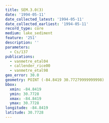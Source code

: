 ```yaml
---
title: SEM.3.0(3)
date: '1994-05-11'
date_collected_latest: '1994-05-11'
date_collected_earliest: '1994-05-11'
record_type: core
medium: lake_sediment
feature: '251'
description: ''
parameters:
  - Cs/137
publications:
  - vanmetre_etal04
  - callender_rice00
  - vanmetre_etal98
geo_error: 30.0
geometry: POINT (-84.8419 30.77279999999998)
bbox:
  xmin: -84.8419
  ymin: 30.7728
  xmax: -84.8419
  ymax: 30.7728
longitude: -84.8419
latitude: 30.7728
---
```

